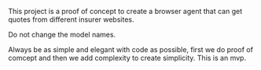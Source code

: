 This project is a proof of concept to create a browser agent that can get quotes from different insurer websites. 

Do not change the model names. 

Always be as simple and elegant with code as possible, first we do proof of comcept and then we add complexity to create simplicity. This is an mvp. 